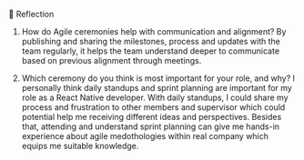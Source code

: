 📝 Reflection
1. How do Agile ceremonies help with communication and alignment?
By publishing and sharing the milestones, process and updates with the team regularly, it helps the team understand deeper to communicate based on previous alignment through meetings.

2. Which ceremony do you think is most important for your role, and why?
I personally think daily standups and sprint planning are important for my role as a React Native developer. With daily standups, I could share my process and frustration to other members and supervisor which could potential help me receiving different ideas and perspectives. Besides that, attending and understand sprint planning can give me hands-in experience about agile medothologies within real company which equips me suitable knowledge.